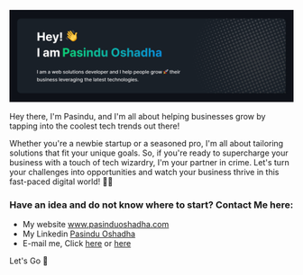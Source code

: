 

<!--
**PasinduOshadha/PasinduOshadha** is a ✨ _special_ ✨ repository because its `README.md` (this file) appears on your GitHub profile.

Here are some ideas to get you started:

- 🔭 I’m currently working on ...
- 🌱 I’m currently learning ...
- 👯 I’m looking to collaborate on ...
- 🤔 I’m looking for help with ...
- 💬 Ask me about ...
- 📫 How to reach me: ...
- 😄 Pronouns: ...
- ⚡ Fun fact: ...
-->

![Pasindu Oshadha github cover](https://github.com/PasinduOshadha/PasinduOshadha/blob/main/github-cover.jpeg)

Hey there, I'm Pasindu, and I'm all about helping businesses grow by tapping into the coolest tech trends out there!

Whether you're a newbie startup or a seasoned pro, I'm all about tailoring solutions that fit your unique goals. So, if you're ready to supercharge your business with a touch of tech wizardry, I'm your partner in crime. Let's turn your challenges into opportunities and watch your business thrive in this fast-paced digital world! 🚀🔥

### Have an idea and do not know where to start? Contact Me here: 
- My website <a href="https://pasinduoshadha.com/">www.pasinduoshadha.com</a> 
- My Linkedin <a href="https://www.linkedin.com/in/pasindu7/">Pasindu Oshadha</a> 
- E-mail me, Click <a href="mailto:mailbox@pasinduoshadha.com">here</a> or <a href="mailto:mailbox@pasinduoshadha.com"> here </a>

Let's Go 💪
